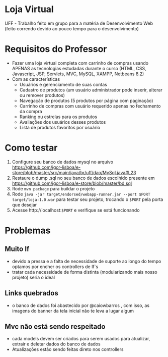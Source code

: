 # Loja Virtual
UFF - Trabalho feito em grupo para a matéria de Desenvolvimento Web (feito correndo devido ao pouco tempo para o desenvolvimento)

# Requisitos do Professor
* Fazer uma loja virtual completa com carrinho de compras usando APENAS as tecnologias estudadas durante o curso (HTML, CSS, Javascript, JSP, Servlets, MVC, MySQL, XAMPP, Netbeans 8.2)
* Com as características
  * Usuários e gerenciamento de suas contas
  * Cadastro de produtos (um usuário administrador pode inserir, alterar ou remover produtos)
  * Navegação de produtos (5 produtos por página com paginação)
  * Carrinho de compras com usuário requerido apenas no fechamento da compra
  * Ranking ou estrelas para os produtos
  * Avaliações dos usuários desses produtos
  * Lista de produtos favoritos por usuário

# Como testar
1. Configure seu banco de dados mysql no arquivo https://github.com/igor-lisboa/e-store/blob/master/src/main/java/br/uff/dao/MySql.java#L23
2. Restaure o dump .sql no seu banco de dados escolhido presente em https://github.com/igor-lisboa/e-store/blob/master/bd.sql
3. Rode `mvn package` para buildar o projeto
4. Rode `java -jar target/endorsed/webapp-runner.jar --port $PORT target/loja-1.0.war` para testar seu projeto, trocando o `$PORT` pela porta que desejar
5. Acesse http://localhost:`$PORT` e verifique se está funcionando

# Problemas
## Muito If
* devido a pressa e a falta de necessidade de suporte ao longo do tempo optamos por encher os controllers de If`s
 * tratar cada necessidade de forma distinta (modularizando mais nosso projeto) seria o ideal
## Links quebrados
* o banco de dados foi abastecido por @caiowbarros , com isso, as imagens do banner da tela inicial não te leva a lugar algum
## Mvc não está sendo respeitado
* cada models devem ser criados para serem usados para atualizar, extrair e deletar dados do banco de dados
* Atualizações estão sendo feitas direto nos controllers
